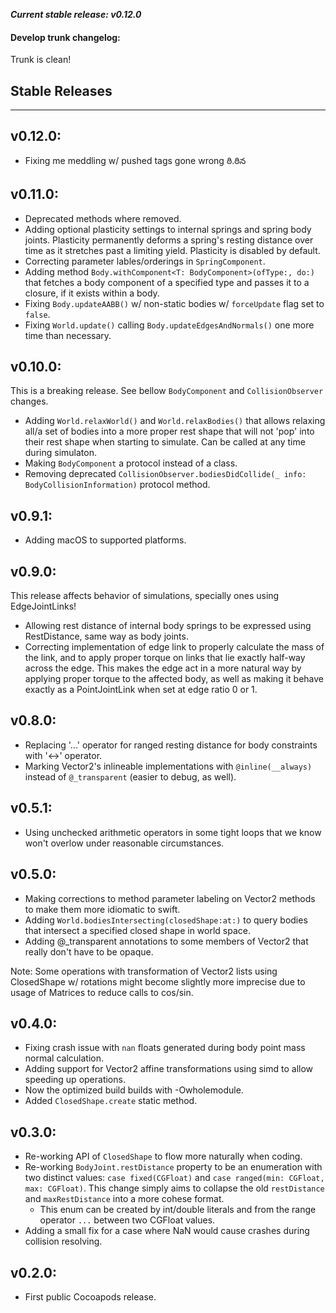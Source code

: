 **_Current stable release: v0.12.0_**

#### Develop trunk changelog:

Trunk is clean!

## Stable Releases
---

## v0.12.0:

- Fixing me meddling w/ pushed tags gone wrong ‌‌ఠి.ఠిన 

## v0.11.0:

- Deprecated methods where removed.
- Adding optional plasticity settings to internal springs and spring body joints. Plasticity permanently deforms a spring's resting distance over time as it stretches past a limiting yield. Plasticity is disabled by default.
- Correcting parameter lables/orderings in `SpringComponent`.
- Adding method `Body.withComponent<T: BodyComponent>(ofType:, do:)` that fetches a body component of a specified type and passes it to a closure, if it exists within a body.
- Fixing `Body.updateAABB()` w/ non-static bodies w/ `forceUpdate` flag set to `false`.
- Fixing `World.update()` calling `Body.updateEdgesAndNormals()` one more time than necessary.

## v0.10.0:

This is a breaking release. See bellow `BodyComponent` and `CollisionObserver` changes.

- Adding `World.relaxWorld()` and `World.relaxBodies()` that allows relaxing all/a set of bodies into a more proper rest shape that will not 'pop' into their rest shape when starting to simulate. Can be called at any time during simulaton.
- Making `BodyComponent` a protocol instead of a class.
- Removing deprecated `CollisionObserver.bodiesDidCollide(_ info: BodyCollisionInformation)` protocol method.

## v0.9.1:

- Adding macOS to supported platforms.

## v0.9.0:

This release affects behavior of simulations, specially ones using EdgeJointLinks!

- Allowing rest distance of internal body springs to be expressed using RestDistance, same way as body joints.
- Correcting implementation of edge link to properly calculate the mass of the link, and to apply proper torque on links that lie exactly half-way across the edge.
  This makes the edge act in a more natural way by applying proper torque to the affected body, as well as making it behave exactly as a PointJointLink when set at edge ratio 0 or 1.

## v0.8.0:

- Replacing '...' operator for ranged resting distance for body constraints with '<->' operator.
- Marking Vector2's inlineable implementations with `@inline(__always)` instead of `@_transparent` (easier to debug, as well).

## v0.5.1:

- Using unchecked arithmetic operators in some tight loops that we know won't overlow under reasonable circumstances.

## v0.5.0:

- Making corrections to method parameter labeling on Vector2 methods to make them more idiomatic to swift.
- Adding `World.bodiesIntersecting(closedShape:at:)` to query bodies that intersect a specified closed shape in world space.
- Adding @_transparent annotations to some members of Vector2 that really don't have to be opaque.

Note: Some operations with transformation of Vector2 lists using ClosedShape w/ rotations might become slightly more imprecise due to usage of Matrices to reduce calls to cos/sin.

## v0.4.0:

- Fixing crash issue with `nan` floats generated during body point mass normal calculation.
- Adding support for Vector2 affine transformations using simd to allow speeding up operations.
- Now the optimized build builds with -Owholemodule.
- Added `ClosedShape.create` static method.

## v0.3.0:

- Re-working API of `ClosedShape` to flow more naturally when coding.
- Re-working `BodyJoint.restDistance` property to be an enumeration with two distinct values: `case fixed(CGFloat)` and `case ranged(min: CGFloat, max: CGFloat)`. This change simply aims to collapse the old `restDistance` and `maxRestDistance` into a more cohese format.
    - This enum can be created by int/double literals and from the range operator `...` between two CGFloat values.
- Adding a small fix for a case where NaN would cause crashes during collision resolving.

## v0.2.0:

- First public Cocoapods release.
